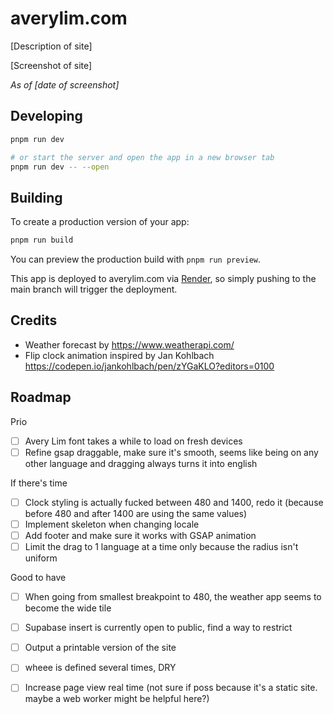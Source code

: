 # averylim.com

[Description of site]

[Screenshot of site]

_As of [date of screenshot]_

## Developing

```bash
pnpm run dev

# or start the server and open the app in a new browser tab
pnpm run dev -- --open
```

## Building

To create a production version of your app:

```bash
pnpm run build
```

You can preview the production build with `pnpm run preview`.

This app is deployed to averylim.com via [Render](todo-add-url), so simply pushing to the main branch will trigger the deployment.

## Credits

- Weather forecast by https://www.weatherapi.com/
- Flip clock animation inspired by Jan Kohlbach https://codepen.io/jankohlbach/pen/zYGaKLO?editors=0100

## Roadmap

Prio

- [ ] Avery Lim font takes a while to load on fresh devices
- [ ] Refine gsap draggable, make sure it's smooth, seems like being on any other language and dragging always turns it into english

If there's time

- [ ] Clock styling is actually fucked between 480 and 1400, redo it (because before 480 and after 1400 are using the same values)
- [ ] Implement skeleton when changing locale
- [ ] Add footer and make sure it works with GSAP animation
- [ ] Limit the drag to 1 language at a time only because the radius isn't uniform

Good to have

- [ ] When going from smallest breakpoint to 480, the weather app seems to become the wide tile
- [ ] Supabase insert is currently open to public, find a way to restrict
- [ ] Output a printable version of the site
- [ ] wheee is defined several times, DRY

- [ ] Increase page view real time (not sure if poss because it's a static site. maybe a web worker might be helpful here?)
